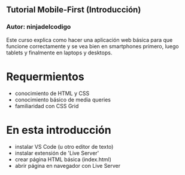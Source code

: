 ## Tutorial Mobile-First (Introducción)

### Autor: ninjadelcodigo

Este curso explica como hacer una aplicación web básica para que funcione correctamente y se vea bien en smartphones primero, luego tablets y finalmente en laptops y desktops.

# Requermientos
* conocimiento de HTML y CSS
* conocimiento básico de media queries
* familiaridad con CSS Grid

# En esta introducción
* instalar VS Code (u otro editor de texto)
* instalar extensión de 'Live Server'
* crear página HTML básica (index.html)
* abrir página en navegador con Live Server

